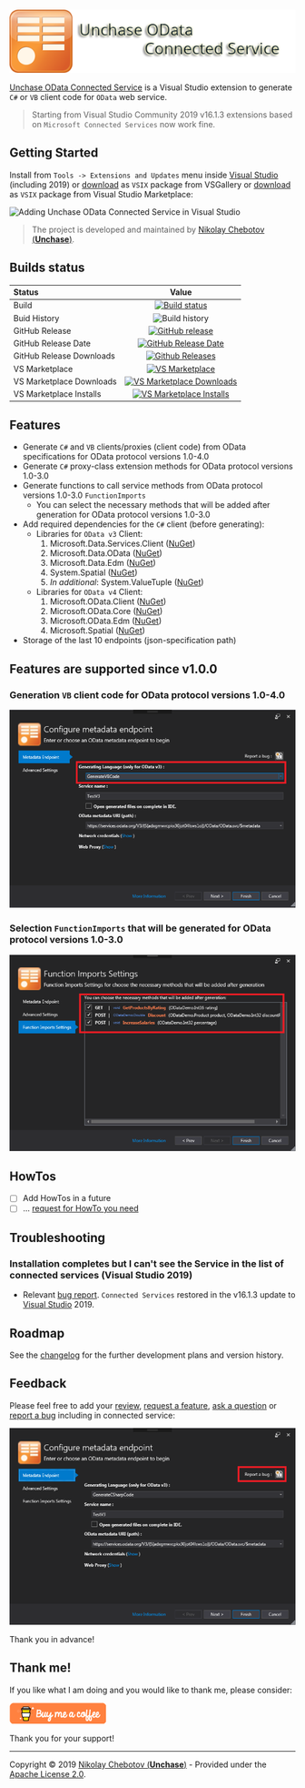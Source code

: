#
[![Unchase OData (Swagger) Connected Service Logo](img/Unchase-OData-Connected-Service-Logo.png)](https://marketplace.visualstudio.com/items?itemName=Unchase.unchaseodataconnectedservice)

[Unchase OData Connected Service](https://marketplace.visualstudio.com/items?itemName=Unchase.unchaseODataConnectedService) is a Visual Studio extension to generate `C#` or `VB` client code for `OData` web service.


> Starting from Visual Studio Community 2019 v16.1.3 extensions based on `Microsoft Connected Services` now work fine.

## Getting Started

Install from `Tools -> Extensions and Updates` menu inside [Visual Studio](https://visualstudio.microsoft.com/vs/) (including 2019) or [download](http://vsixgallery.com/extensions/Unchase.OData.ConnectedService.afc46f39-8c64-4e14-85d0-af6c7c4291f3/extension.vsix)  as `VSIX` package from VSGallery or [download](https://marketplace.visualstudio.com/items?itemName=unchase.unchaseODataConnectedService)  as `VSIX` package from Visual Studio Marketplace: 

![Adding Unchase OData Connected Service in Visual Studio](img/Unchase-OData-Connected-Service.gif)

> The project is developed and maintained by [Nikolay Chebotov (**Unchase**)](https://github.com/unchase).

## Builds status

|Status|Value|
|:----|:---:|
|Build|[![Build status](https://ci.appveyor.com/api/projects/status/kk4auowp28dy7qme)](https://ci.appveyor.com/project/unchase/unchase.odata.connectedservice)
|Buid History|![Build history](https://buildstats.info/appveyor/chart/unchase/unchase-odata-connectedservice)
|GitHub Release|[![GitHub release](https://img.shields.io/github/release/unchase/Unchase.Odata.Connectedservice.svg)](https://github.com/unchase/Unchase.Odata.Connectedservice/releases/latest)
|GitHub Release Date|[![GitHub Release Date](https://img.shields.io/github/release-date/unchase/Unchase.Odata.Connectedservice.svg)](https://github.com/unchase/Unchase.Odata.Connectedservice/releases/latest)
|GitHub Release Downloads|[![Github Releases](https://img.shields.io/github/downloads/unchase/Unchase.Odata.Connectedservice/total.svg)](https://github.com/unchase/Unchase.Odata.Connectedservice/releases/latest)
|VS Marketplace|[![VS Marketplace](http://vsmarketplacebadge.apphb.com/version-short/unchase.UnchaseODataConnectedService.svg)](https://marketplace.visualstudio.com/items?itemName=unchase.unchaseODataConnectedService)
|VS Marketplace Downloads|[![VS Marketplace Downloads](http://vsmarketplacebadge.apphb.com/downloads-short/unchase.UnchaseODataConnectedService.svg)](https://marketplace.visualstudio.com/items?itemName=unchase.unchaseODataConnectedService)
|VS Marketplace Installs|[![VS Marketplace Installs](http://vsmarketplacebadge.apphb.com/installs-short/unchase.UnchaseODataConnectedService.svg)](https://marketplace.visualstudio.com/items?itemName=unchase.unchaseODataConnectedService)

## Features

- Generate `C#` and `VB` clients/proxies (client code) from OData specifications for OData protocol versions 1.0-4.0
- Generate `C#` proxy-class extension methods for OData protocol versions 1.0-3.0
- Generate functions to call service methods from OData protocol versions 1.0-3.0 `FunctionImports`
  - You can select the necessary methods that will be added after generation for OData protocol versions 1.0-3.0
- Add required dependencies for the `C#` client (before generating):
	- Libraries for `OData v3` Client:
		1. Microsoft.Data.Services.Client ([NuGet](https://www.nuget.org/packages/Microsoft.Data.Services.Client))
		2. Microsoft.Data.OData ([NuGet](https://www.nuget.org/packages/Microsoft.Data.OData))
		3. Microsoft.Data.Edm ([NuGet](https://www.nuget.org/packages/Microsoft.Data.Edm))
		4. System.Spatial ([NuGet](https://www.nuget.org/packages/System.Spatial))
		5. *In additional*: System.ValueTuple ([NuGet](https://www.nuget.org/packages/System.ValueTuple))
	- Libraries for `OData v4` Client:
		1. Microsoft.OData.Client ([NuGet](https://www.nuget.org/packages/Microsoft.OData.Client))
		2. Microsoft.OData.Core ([NuGet](https://www.nuget.org/packages/Microsoft.OData.Core))
		3. Microsoft.OData.Edm ([NuGet](https://www.nuget.org/packages/Microsoft.OData.Edm))
		4. Microsoft.Spatial ([NuGet](https://www.nuget.org/packages/Microsoft.Spatial))
- Storage of the last 10 endpoints (json-specification path)

## Features are supported since v1.0.0

### Generation `VB` client code for OData protocol versions 1.0-4.0

![Unchase OData Connected Service VisualBasic](img/Unchase-OData-Connected-Service-VisualBasic.png)

### Selection `FunctionImports` that will be generated for OData protocol versions 1.0-3.0

![Unchase OData Connected Service FunctionImports](img/Unchase-OData-Connected-Service-FunctionImports.png)

## HowTos

- [ ] Add HowTos in a future
- [ ] ... [request for HowTo you need](https://github.com/unchase/Unchase.OData.Connectedservice/issues/new?title=DOC)

## Troubleshooting

### Installation completes but I can't see the Service in the list of connected services (Visual Studio 2019)

- Relevant [bug report](https://developercommunity.visualstudio.com/content/problem/468751/vs2019-preview-cannot-install-connected-service-ex.html). `Connected Services` restored in the v16.1.3 update to [Visual Studio](https://visualstudio.microsoft.com/vs/) 2019.

## Roadmap

See the [changelog](CHANGELOG.md) for the further development plans and version history.

## Feedback

Please feel free to add your [review](https://marketplace.visualstudio.com/items?itemName=unchase.unchaseODataConnectedService&ssr=false#review-details), [request a feature](https://github.com/unchase/Unchase.OData.Connectedservice/issues/new?title=FEATURE), [ask a question](https://marketplace.visualstudio.com/items?itemName=unchase.unchaseODataConnectedService&ssr=false#qna) or [report a bug](https://github.com/unchase/Unchase.OData.Connectedservice/issues/new?title=BUG) including in connected service:

![Unchase OData Connected Service Report a Bug](img/Unchase-OData-Connected-Service-ReportBug.png)

Thank you in advance!

## Thank me!

If you like what I am doing and you would like to thank me, please consider:

[![Buy me a coffe!](img/buymeacoffe.png)](https://www.buymeacoffee.com/nikolaychebotov)

Thank you for your support!

----------

Copyright &copy; 2019 [Nikolay Chebotov (**Unchase**)](https://github.com/unchase) - Provided under the [Apache License 2.0](LICENSE.md).
